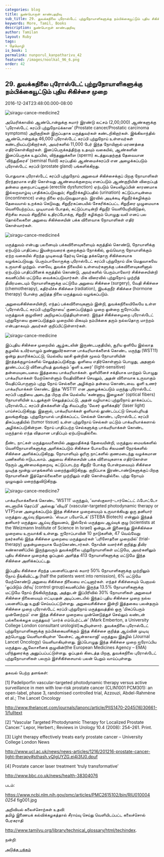```yaml
---
categories: blog
title: நுண்பொருள் காண்பதறிவு
sub_title: 29. துவக்கநிலை புரோஸ்டேட் புற்றுநோயாளிகளுக்கு நம்பிக்கையூட்டும் புதிய சிகிச்சை முறை
keywords: More, Tamil, Books
description: நுண்பொருள் காண்பதறிவு
author: Tamilan
layout: Ruby
tags:
- தேமொழி
is_book: 1
permalink: nunporul_kanpatharivu_42
featured: /images/noolkal_96_6.png
order: 42
---
```



## 29. துவக்கநிலை புரோஸ்டேட் புற்றுநோயாளிகளுக்கு நம்பிக்கையூட்டும் புதிய சிகிச்சை முறை

2016-12-24T23:48:00.000-08:00

![siragu-cance-medicine2](http://siragu.com/wp-content/uploads/2016/12/Siragu-cance-medicine2.jpg)

அமெரிக்காவில் ஆண்டொன்றுக்கு சுமார் இரண்டு லட்சம் (2,00,000) ஆண்களுக்கு ‘புரோஸ்டேட் சுரப்பி புற்றுநோய்க்கான’ (Prostate cancer/Prostatic carcinoma symptoms) அறிகுறிகள் இருப்பதாக மருத்துவர்கள் கண்டறிகிறார்கள். இங்கிலாந்தில் ஆண்டொன்றுக்கு 46,000 புரோஸ்டேட் சுரப்பி புற்றுநோய் உள்ளவர்கள் கண்டறியப்படுகிறார்கள், அவர்களில் 11,000 பேர் இந்த நோயினால் மரணத்தை எதிர்கொள்கிறார்கள். இனப்பெருக்கத்திற்கு உதவும் வகையில், ஆண்களின் இனப்பெருக்க உறுப்பில், விந்தணுக்களை (sperm) கடத்துவதற்குத் தேவையான ‘விந்துநீரைச்’ (seminal fluid) சுரப்பதில் ஆண்மைச்சுரப்பி என அழைக்கப்படும் புரோஸ்டேட் சுரப்பி (prostate gland) பங்களிக்கிறது.

பொதுவாக புரோஸ்டேட் சுரப்பி புற்றுநோய் அறுவைச் சிகிச்சைக்குப் பிறகு நோயாளிகள் நிரந்தரமாக எதிர் கொள்வது ஆண்மைக்குறைவு எனப்படும் ஆண்குறியின் விறைப்புத் தன்மை குறைபாட்டினால் (erectile dysfunction) ஏற்படும் செயலிழப்பின் காரணமாக இல்லறவாழ்வு பாதிக்கப்படுவதும்; சிறுநீர்க்கழிப்பதில் (urination) கட்டுப்பாடின்மை (incontinence) என்ற நிலை ஏற்படுவதுமாகும். இரவில் அடிக்கடி சிறுநீர்க்கழிக்கும் தேவையால் உறக்கம் கெடுவது, சிறுநீரகப்பையில் சேகரிக்கப்பட்ட சிறுநீரை முழுமையாக வெளியேற்றப்பட முடியாமல் போதல், கட்டுப்பாடின்றி சிறுநீர் வெளியேறிவிடுதல், சிற்சில சமயம் சிறுநீரில் உதிரப்போக்கு, சிறுநீர் கழிக்கும் பொழுது வலி எனப் பல தொல்லைகளை அறுவை சிகிச்சையின் பக்க விளைவாக நோயாளிகள் எதிர் கொள்வார்கள்.

![siragu-cance-medicine4](http://siragu.com/wp-content/uploads/2016/12/Siragu-cance-medicine4.jpg)

மருத்துவம் என்பது பலனையும் பக்கவிளைவுகளையும் கருத்தில் கொண்டு, நோயாளிக்கு ஏற்படும் பாதிப்பை இயன்றவரைக் குறைக்கும் நோக்கில், ஒவ்வொரு நோயாளிக்கும் ஏற்ற வகையில் சிறந்த முடிவைத் தேர்வு செய்து தக்கதொரு சிகிச்சையாக வழங்கப்படுவது. பெரும்பாலோருக்கு புரோஸ்டேட் சுரப்பி புற்றுநோய் மிக மெதுவாகவே உருவாகி முற்றும். எனவே, துவக்க நிலையில் உள்ளவர்களுக்கு பக்கவிளைவுகளினால் ஏற்படும் பாதிப்பினைக் கருத்தில் கொண்டு, அவர்களில் பெரும்பாலோர் சிகிச்சையின்றி கவனிப்பில் மட்டுமே வைக்கப்படுவார்கள். மிக விரைவில் புற்றுநோய் முற்றித் தீவிரமடையும் நோயாளிகளுக்கு மட்டுமே அறுவை சிகிச்சை (surgery), வேதி சிகிச்சை (chemotherapy), கதிர்வீச்சு சிகிச்சை (radiation), இயக்குநீர் சிகிச்சை (hormone therapy) போன்ற அடுத்த நிலை மருத்துவம் வழங்கப்படும்.

அறுவைசிகிச்சையின்றி, எந்தப் பக்கவிளைவுகளும் இன்றி, துவக்கநிலையிலேயே உள்ள ‘புரோஸ்டேட் சுரப்பி புற்றுநோயை’ குணப்படுத்தும் முறை ஒன்றை ஐரோப்பிய மருத்துவக் குழுவினர் அறிமுகப்படுத்தியுள்ளனர். இந்தச் சிகிச்சைமுறை புரோஸ்டேட் புற்றுநோயை குணப்படுத்தும் முறையில் மிகவும் நம்பிக்கை தரும் நல்லதொரு மாற்றம் என்பதாகவும் அவர்கள் குறிப்பிட்டுள்ளார்கள்.

![siragu-cance-medicine](http://siragu.com/wp-content/uploads/2016/12/Siragu-cance-medicine.jpg)

இப்புதிய சிகிச்சை முறையில் ஆழ்கடலின் இருண்டபகுதியில், சூரிய ஒளியே இல்லாத சூழலில் உயிர்வாழும் நுண்ணுயிர்களான பாக்டீரியாக்களைக் கொண்ட மருந்து (WST11) ஒன்று தயாரிக்கப்பட்டு, மெல்லிய ஊசி ஒன்றின் மூலம் நோயாளியின் இரத்தக்குழாய்களில் செலுத்தப்படுகிறது. ஒளியை எதிர்கொள்ளும் பொழுது, அதனால் தூண்டப்பட்டு வினைபுரியத் துவங்கும் ‘ஒளி உணர்’ (light-sensitive) தன்மையுடையவை இத்தகைய பாக்டீரியாக்கள். ஒளியினைச் சக்தியாக மாற்றும் பொழுது பாக்டீரியாக்கள் மேற்கொள்ளும் வேதிவினைச் செயலும், அதன் விளைவாக உருவாகும் வேதிப்பொருளும் புற்று நோய் செல்களை அழிக்கும் தன்மை கொண்டவை. ஒளி உணர் பாக்டீரியாக்கள் கொண்ட இந்த ‘WST11′ என அழைக்கப்படும் மருந்து புரோஸ்டேட் சுரப்பி பகுதியை அடைந்த பிறகு மிக மெல்லிய ‘கண்ணாடி இழைகள்’ (optical fibers) நோயாளியின் உடலுக்குள் செலுத்தப்பட்டு, அதன் வழியாகப் புற்றுநோய் தாக்கப்பட்ட புரோஸ்டேட் சுரப்பி திசுக்களின் மீது சிவப்புநிற ‘லேசர் ஒளிக்கதிர்’ (laser light) பாய்ச்சப்படுகிறது. இதனால், பாக்டீரியாக்கள் ஒளியால் தூண்டப்பட்டு செயல்புரியத் துவங்குகிறது. புற்றுநோயால் பாதிக்கப்பட்ட செல்கள் கொண்ட புரோஸ்டேட் சுரப்பி திசுப்பகுதியில் (tumor tissue) உள்ள புற்றுநோய் செல்கள் மட்டும் பாக்டீரியாக்களால் அழிக்கப்படுகின்றன. நோய் பாதிப்பற்ற செல்களுக்கு பாக்டீரியாக்கள் கொண்ட மருந்தால் எந்த விதமான பாதிப்பும் ஏற்படுவதில்லை.

நீண்ட நாட்கள் மருத்துவமனையில் அனுமதிக்கத் தேவையின்றி, மருத்துவ மையங்களில் வெளிநோயாளிகளுக்கு அளிக்கப்படும் சிகிச்சை போலவே சிலமணி நேரங்களில் சிகிச்சை அளிக்கப்படுகிறது. நோயாளியும் ஓரிரு நாட்களில் குணமடைந்து வழக்கமான பணிகளில் ஈடுபடலாம். அறுவை சிகிச்சையின் பக்க விளைவுகளாக எதிர்கொள்ள நேரும் ஆண்மைக்குறைவு, கட்டுப்பாடற்ற சிறுநீர் போக்கு போன்றவையும் சிகிச்சை முடிந்த மூன்று மாதங்களில் மறைந்துவிடுகிறது. குறிப்பாக இரண்டாண்டுகளுக்குப் பிறகு நோயாளிகள் இத்தொல்லைகளை முற்றிலும் எதிர் கொள்வதில்லை. புற்று நோயும் முழுவதும் மறைந்துவிடுகிறது.

![siragu-cance-medicine7](http://siragu.com/wp-content/uploads/2016/12/Siragu-cance-medicine7.jpg)

பாக்டீரியாக்களைக் கொண்ட ‘WST11′ மருந்தும், ‘வாஸ்குலார்-டார்கெட்டட் ஃபோட்டோ டைனாமிக் தெரப்பி’ அல்லது ‘விடிபி’ (vascular-targeted photodynamic therapy or VTP)என அழைக்கப்படும் இந்த சிகிச்சை முறையையும் உருவாக்கியது ஒரு தனியார் மருத்துவ ஆய்வு நிறுவனம். ‘ஸ்டீபா பயோடெக்’ (STEBA Biotech) என்னும் இந்தத் தனியார் மருத்துவ ஆய்வு நிறுவனம், இஸ்ரேல் மருத்துவ ஆய்வுக் குழு (scientists at the Weizmann Institute of Science in Israel) ஒன்றுடன் இணைந்து இச்சிகிச்சை முறையை உருவாக்கி உள்ளது. ஐரோப்பாவின் 10 நாடுகளின், 47 வெவ்வேறு நகர்களில் இந்த சிகிச்சை முறையை மருத்துவர்கள் ‘பரிசோதனை முறையில்’ (trial-therapy) முதன்முறையாக மேற்கொண்டார்கள். நோயின் வளர்ச்சி குறித்து தீவிர கண்காணிப்பில் இருந்துவரும் துவக்கநிலை புற்றுநோயாளிகள் மட்டுமே, அவர்களிலும் புதிய சிகிச்சை முறைக்கு ஒப்புதல் அளித்த 413 நோயாளிகளுக்கு மட்டுமே இந்த சிகிச்சை அளிக்கப்பட்டது.

இப்புதிய சிகிச்சை சிறந்த பலனளிப்பதால் சுமார் 50% நோயாளிகளுக்கு முற்றிலும் நோய் நீங்கிவிட்டது (half the patients went into remission), 6% மட்டுமே மேற்கொண்டு அறுவை சிகிச்சை நிலையை எட்டினார்கள். எந்தச் சிகிச்சையும் பெறாமல் ‘ஒப்பிடும் பிரிவு’ (control group)கவனிப்பில் இருந்த 13.5% நோயாளிகளுக்கு மட்டுமே நோய் நீங்கியிருந்தது, அத்துடன் இப்பிரிவில் 30% நோயாளிகள் அறுவைச் சிகிச்சை நிலையையும் எட்டியதன் அடிப்படையில் இந்தப் புதிய சிகிச்சை முறை நல்ல பலனளிப்பது உறுதி செய்யப்பட்டுள்ளது. அறுவைசிகிச்சை இன்றி இத்தகைய பலன்தரும் சிகிச்சை முறை புரோஸ்டேட் சுரப்பி புற்றுநோய் மருத்துவத்தில் ஒரு ‘மிகப்பெரும் முன்னேற்றம்’ என இந்த சிகிச்சை முறையை முன்னெடுத்துச் செல்லும் லண்டன் பல்கலைக்கழக மருத்துவர் ‘மார்க் எம்பெர்ட்டன்’ (Mark Emberton, a University College London consultant urologist)கூறியுள்ளார். துவக்கநிலை புரோஸ்டேட் புற்றுநோயாளிகளுக்கு நம்பிக்கையளிக்கும் இந்த சிகிச்சை குறித்த ஆய்வின் முடிவு தற்பொழுது வெளியாகியுள்ள ‘லேன்சட் ஆன்காலாஜி’ மருத்துவ இதழில் (Journal Lancet Oncology) வெளியாகியுள்ளது. இப்பொழுது இந்த சிகிச்சை முறை ஐரோப்பிய மருத்துவ ஆலோசனைக் குழுவின்(the European Medicines Agency – EMA) பரிந்துரைக்கு அனுப்பப்பட்டுள்ளது. ஒப்புதல் கிடைத்த பிறகு, துவக்கநிலை புரோஸ்டேட் புற்றுநோயாளிகள் பலரும் இச்சிகிச்சையால் பலன் பெறும் வாய்ப்புள்ளது.

* * *

தகவல் பெற்ற தளங்கள்:

[1] Padeliporfin vascular-targeted photodynamic therapy versus active surveillance in men with low-risk prostate cancer (CLIN1001 PCM301): an open-label, phase 3, randomised controlled trial, Azzouzi, Abdel-Rahmène et al.; The Lancet Oncology

http://www.thelancet.com/journals/lanonc/article/PIIS1470-2045(16)30661-1/fulltext

[2] “Vascular Targeted Photodynamic Therapy for Localized Prostate Cancer.” Lepor, Herbert.; Reviews in Urology 10.4 (2008): 254–261. Print.

[3] Light therapy effectively treats early prostate cancer – University College London News

http://www.ucl.ac.uk/news/news-articles/1216/201216-prostate-cancer-light-therapy#sthash.vQIgUYZG.ei4i3fJ0.dpuf

[4] Prostate cancer laser treatment ‘truly transformative’

http://www.bbc.co.uk/news/health-38304076

படம்:

https://www.ncbi.nlm.nih.gov/pmc/articles/PMC2615102/bin/RIU010004 _0254_ fig001.jpg

அறிவியல் கலைச்சொற்கள் உதவி:  
தமிழ் இணையக் கல்விக்கழகத்தால் சீராய்வு செய்து வெளியிடப்பட்ட கலைச்சொல் பேரகராதி

http://www.tamilvu.org/library/technical_glossary/html/techindex.

நன்றி:

[அடுத்த பக்கம்](nunporul_kanpatharivu_43)